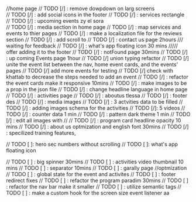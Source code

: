 //home page
// TODO [/] : remove dowpdown on larg screens  
// TODO [/] : add social icons in the footer
// TODO [/] : services rectangle  
// TODO [/] : upcoming events zy el sora  
// TODO [/] : media section in home page
// TODO [/] : map services and events to thier pages
// TODO [/] : make a localization file for the reviews section
// TODO [/] : add scroll to
// TODO [/] : contact us page 2hours /// waiting for feedback
// TODO [/] : what's app floating icon 30 mins ///// offer adding it to the footer
// TODO [/] : notFound page 30mins
// TODO [/] : up coming Events page 1hour
// TODO [/] union typing refactor
// TODO [/] unite the event list between the nav, home event cards, and the events' pages
// TODO [/] add more events for testing
// TODO [/] check with khattab to decrease the steps needed to add an event
// TODO [/] : refactor the event cards make it responsive 10mins
// TODO [/] : make images to be a prop in the json file
// TODO [/] : change headline language in home page
// TODO [/] : activities page
// TODO [/] : aboutus tlessa
// TODO [/] : footer des
// TODO [/] : media images
// TODO [/] : 3 actvities data to be filled
// TODO [/] : adding images schema for the activities
// TODO [/]: 5 videos
// TODO [/] : counter data 1 min
// TODO [/] : pattern dark theme 1 min
// TODO [/] : edit all images with //
// TODO [/] : program card headline opacity 10 mins
// TODO [/] : about us optmization and english font 30mins
// TODO [/] : specilized training features,

// TODO [ ]: hero sec numbers without scrolling
// TODO [ ]: what's app floating icon

// TODO [ ] : big spinner 30mins
// TODO [ ] : activities video thumbnail 10 mins
// TODO [ ] : separator 10mins
// TODO [ ] : garally page
//optmization
// TODO [ ] : global state for the event and activites
// TODO [ ] : footer redirect fixes
// TODO [ ] : refactor the program paradim 30mins
// TODO [ ] : refactor the nav bar make it smaller
// TODO [ ] : utilize semantic tags
// TODO [ ] : make a custom hook for the screen size event listener
aa
